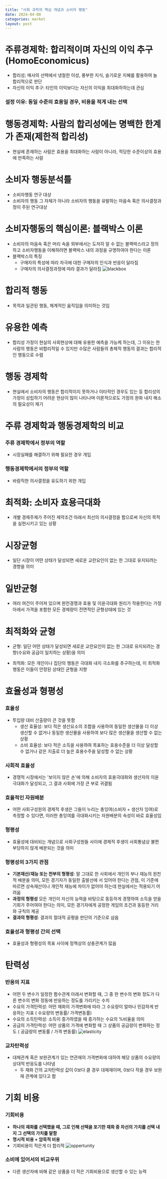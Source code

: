 ```yaml
---
title: "사회 과학의 핵심 개념과 소비자 행동"
date: 2024-04-08
categories: market
layout: post
---
```

# 주류경제학: 합리적이며 자신의 이익 추구(HomoEconomicus)
- 합리성; 매사의 선택에서 냉철한 이성, 풍부한 지식, 슬기로운 지혜를 활용하여 늘 합리적으로 판단
- 자신의 이익 추구: 타인의 이익보다는 자신의 이익을 최대화하하는데 관심

### 설정 이유: 동일 수준의 효용일 경우, 비용을 적게 내는 선택

# 행동경제학: 사람의 합리성에는 명백한 한계가 존재(제한적 합리성)
- 현실에 존재하는 사람은 효용을 최대화하는 사람이 아니라, 적당한 수준이상의 효용에 만족하는 사람

# 소비자 행동분석틀
- 소비자행동 연구 대상
- 소비자의 행동 그 자체가 아니라 소비자의 행동을 유발하는 마음속 혹은 의사결정과정이 주된 연구대상

# 소비자행동의 핵심이론: 블랙박스 이론
- 소비자의 마음속 혹은 머리 속을 외부에서는 도저히 알 수 없는 블랙박스라고 정의하고 소비자행동을 이해하려면 블랙박스 내의 과정을 규명하여야 한다는 이론
- 블랙박스의 특징
    - 구매자의 특성에 따라 자극에 대한 구매자의 인식과 반응이 달라짐
    - 구매자의 의사결정과정에 따라 결과가 달라짐
    ![blackbox](/assets/market/blackbox.png)

# 합리적 행동
- 목적과 일관된 행동, 체계적인 움직임을 의미하는 것임

# 유용한 예측
- 합리성 가정이 현실의 사회현상에 대해 유용한 예측을 가능케 하는데, 그 이유는 한 사람의 행동은 비합리적일 수 있지만 수많은 사람들의 총체적 행동의 결과는 합리적인 행동으로 수렴

# 행동 경제학
- 현실에서 소비자의 행동은 합리적이지 못하거나 이타적인 경우도 있는 등 합리성의 가정이 성립하기 어려운 현상이 많이 나타나며 이론적으로도 가정의 완화 내지 해소의 필요성이 제기

# 주류 경제학과 행동경제학의 비교

### 주류 경제학에서 정부의 역할
- 시장실패를 해결하기 위해 필요한 경우 개입

### 행동경제학에서의 정부의 역할
- 바람직한 의사결정을 유도하기 위한 개입

# 최적화: 소비자 효용극대화
- 개별 경제주체가 주어진 제약조건 아래서 최선의 의사결정을 함으로써 자신의 목적을 실현시키고 있는 상황

# 시장균형
- 일단 시장이 어떤 상태가 달성되면 새로운 교란요인이 없는 한 그대로 유지되려는 경향을 의미

# 일반균형
- 여러 여건이 주어져 있으며 완전경쟁과 효용 및 이윤극대화 원리가 작용한다는 가정 아래서 가격을 포함한 모든 경제량이 전면적인 균형상태에 있는 것

# 최적화와 균형
- 균형: 일단 어떤 상태가 달성되면 새로운 교란요인이 없는 한 그대로 유지되려는 경향(수요와 공급이 일치하는 상황)을 의미

- 최적화: 모든 개인이나 집단의 행동은 극대화 내지 극소화를 추구하는데, 이 최적화 행동은 이들이 안정된 상태인 균형을 지향

# 효율성과 형평성

### 효율성
- 투입량 대비 산출량이 큰 것을 뜻함
    - 생산 효율성: 보다 적은 생산요소의 조합을 사용하여 동일한 생산물을 더 이상 생산할 수 없거나 동일한 생산물을 사용하여 보다 많은 생산물을 생산할 수 없는 상황
    - 소비 효율성: 보다 적은 소득을 사용하여 목표하는 효용수준을 더 이상 달성할 수 없거나 같은 지출로 더 높은 효용수주을 달성할 수 없는 상황

### 사회적 효율성
- 경쟁적 시장에서는 '보이지 않은 손'에 의해 소비자의 효용극대화와 생산자의 이윤극대화가 달성되고, 그 결과 사회에 가장 큰 부로 귀결됨

### 효율적인 자원배분
- 어떤 사회구성원의 경제적 후생은 그들이 누리는 총잉여(소비자 + 생산자 잉여)로 측정할 수 있다면, 이러한 총잉여를 극대화시키는 자원배분의 속성이 바로 효율성임

### 형평성
- 효율성에 대비되는 개념으로 사회구성원들 사이에 경제적 후생이 사회통념상 불편 부당하지 않게 배분되는 것을 의미

### 형평성의 3가지 관점
- **기본재산/재능 또는 천부의 형평성**: 말 그대로 한 사회에서 개인의 부나 재능의 원천적 배분을 의미, 모든 경기자가 동일한 출발선에 서 있어야 한다는 관점, 이 기준에 따르면 상속재산이나 개인적 재능에 차이가 없어야 하는데 현실에서는 적용되기 어려움
- **과정의 형평성** 모든 개인이 자신의 능력을 바탕으로 동등하게 경쟁하여 소득을 얻을 기회가 주어여야 한다는 의미, 모든 경기자에게 공정한 게임의 조건과 동등한 거리와 규칙의 제공
- **결과의 형평성**: 결과의 절대적 공평을 판단의 기준으로 삼음

### 효율성과 형평성 간의 선택
- 효율성과 형평성의 목표 사이에 정책상의 상충관계가 많음

# 탄력성

### 반응의 지표
- 어떤 두 변수가 일정한 함수관계 아래서 변화할 때, 그 중 한 변수의 변화 정도가 다른 변수의 변화 정동에 반응하는 정도를 가리키는 수치
- 수요의 가격탄력성: 어떤 재화의 가격변화에 따라 그 수요량이 얼마나 민감하게 반응하는 지표 ( 수요량의 변동률/ 가격변동률)
- 수요의 소득탄력성: 소득이 증가하였을 때 증가하는 수요의 %비율을 의미
- 공급의 가격탄력성: 어떤 상품의 가격에 변화할 때 그 상품의 공급량이 변화하는 정도 ( 공급량의 변동률 / 가격 변동률)
![elasticity](/assets/market/elasticity.png)
### 교차탄력성
- 대체관계 혹은 보완관계가 있는 연관재의 가격변화에 대하여 해당 상품의 수요량의 상대적 반응도를 나타냄
    - 두 재화 간의 교차탄력성 값이 0보다 클 경우 대체재이며, 0보다 작을 경우 보완재 관계에 있다고 함

# 기회 비용

### 기회비용
- **하나의 재화를 선택했을 때, 그로 인해 선택을 포기한 재화 중 차선의 가치를 선택 내지 그 선택의 가치를 말함**
- **명시적 비용 + 암묵적 비용**
- 기회비용이 적은게 더 합리적
![oppertunity](/assets/market/opportunity.png)
### 소비에 있어서의 비교우위
- 다른 생산자에 비해 같은 상품을 더 적은 기회비용으로 생산할 수 있는 능력


